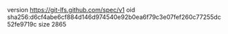 version https://git-lfs.github.com/spec/v1
oid sha256:d6cf4abe6cf884d146d974540e92b0ea6f79c3e07fef260c77255dc52fe9719c
size 2865
